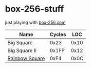# box-256-stuff
just playing with [box-256.com](http://box-256.com/)

| Name  | Cycles | LOC |
| ------------- | ------------- | ------------- |
| Big Square | 0x23  | 0x10 |
| Big Square II | 0x1FP  | 0x12 |
| [Rainbow Square](http://box-256.com/?level=DwDwBAI0VniavNBA0KDgQMCg8ECw8KCgEECQoCBAgKAwQHCgQEBgoFBAUKBgQECgcEAyEBD-3LqYDwDwBAA) | 0xE4  | 0x0C |
